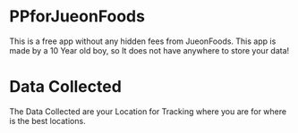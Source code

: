 # PPforJueonFoods

This is a free app without any hidden fees from JueonFoods.
This app is made by a 10 Year old boy, so It does not have anywhere to store your data!

# Data Collected

The Data Collected are your Location for Tracking where you are for where is the best locations.
